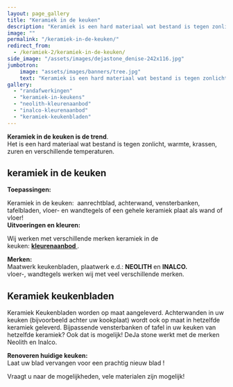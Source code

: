 ```yaml
---
layout: page_gallery
title: "Keramiek in de keuken"
description: "Keramiek is een hard materiaal wat bestand is tegen zonlicht, warmte, krassen, zuren en verschillende temperaturen."
image: ""
permalink: "/keramiek-in-de-keuken/"
redirect_from:
  - /keramiek-2/keramiek-in-de-keuken/
side_image: "/assets/images/dejastone_denise-242x116.jpg"
jumbotron:
    image: "assets/images/banners/tree.jpg"
    text: "Keramiek is een hard materiaal wat bestand is tegen zonlicht, warmte, krassen, zuren en verschillende temperaturen."
gallery: 
  - "randafwerkingen"
  - "keramiek-in-keukens"
  - "neolith-kleurenaanbod"
  - "inalco-kleurenaanbod"    
  - "keramiek-keukenbladen"
---
```

**Keramiek in de keuken is de trend**.  
Het is een hard materiaal wat bestand is tegen zonlicht, warmte, krassen, zuren en verschillende temperaturen. 

keramiek in de keuken
---------------------

**Toepassingen:**

Keramiek in de keuken:  aanrechtblad, achterwand, vensterbanken, tafelbladen, vloer- en wandtegels of een gehele keramiek plaat als wand of vloer!  
**Uitvoeringen en kleuren:**

Wij werken met verschillende merken keramiek in de keuken: **[kleurenaanbod](https://www.dejastone.nl/keramiek-kleurenaanbod/)[ ](https://www.dejastone.nl/composiet/composiet-kleurenaanbod/)**. 

**Merken:**  
Maatwerk keukenbladen, plaatwerk e.d.: **NEOLITH** en **INALCO.**  
vloer-, wandtegels werken wij met veel verschillende merken.

## Keramiek keukenbladen
Keramiek Keukenbladen worden op maat aangeleverd. Achterwanden in uw keuken
(bijvoorbeeld achter uw kookplaat) wordt ook op maat in hetzelfde keramiek geleverd.
Bijpassende vensterbanken of tafel in uw keuken van hetzelfde keramiek? Ook dat is mogelijk!
DeJa stone werkt met de merken Neolith en Inalco.

**Renoveren huidige keuken:**  
Laat uw blad vervangen voor een prachtig nieuw blad !

Vraagt u naar de mogelijkheden, vele materialen zijn mogelijk!

